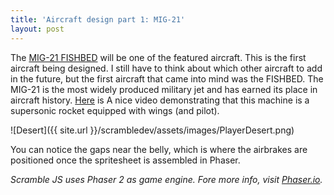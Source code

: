 ```yaml
---
title: 'Aircraft design part 1: MIG-21'
layout: post
---
```


The [MIG-21 FISHBED](https://en.wikipedia.org/wiki/Mikoyan-Gurevich_MiG-21) will be one of the featured aircraft. This is the first aircraft being designed. I still have to think about which other aircraft to add in the future, but the first aircraft that came into mind was the FISHBED.  The MIG-21 is the most widely produced military jet and has earned its place in aircraft history. [Here](https://www.youtube.com/watch?v=6AlsW_Xx3dg) is A nice video demonstrating that this machine is a supersonic rocket equipped with wings (and pilot).

![Desert]({{ site.url }}/scrambledev/assets/images/PlayerDesert.png)

You can notice the gaps near the belly, which is where the airbrakes are positioned once the spritesheet is assembled in Phaser.
 
*Scramble JS uses Phaser 2 as game engine. Fore more info, visit [Phaser.io](http://www.phaser.io).*